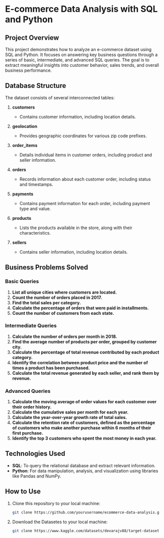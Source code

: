 # E-commerce Data Analysis with SQL and Python

## Project Overview

This project demonstrates how to analyze an e-commerce dataset using SQL and Python. It focuses on answering key business questions through a series of basic, intermediate, and advanced SQL queries. The goal is to extract meaningful insights into customer behavior, sales trends, and overall business performance.

## Database Structure

The dataset consists of several interconnected tables:

1. **customers**
   - Contains customer information, including location details.

2. **geolocation**
   - Provides geographic coordinates for various zip code prefixes.

3. **order_items**
   - Details individual items in customer orders, including product and seller information.

4. **orders**
   - Records information about each customer order, including status and timestamps.

5. **payments**
   - Contains payment information for each order, including payment type and value.

6. **products**
   - Lists the products available in the store, along with their characteristics.

7. **sellers**
   - Contains seller information, including location details.

## Business Problems Solved

### Basic Queries
1. **List all unique cities where customers are located.**
2. **Count the number of orders placed in 2017.**
3. **Find the total sales per category.**
4. **Calculate the percentage of orders that were paid in installments.**
5. **Count the number of customers from each state.**

### Intermediate Queries
1. **Calculate the number of orders per month in 2018.**
2. **Find the average number of products per order, grouped by customer city.**
3. **Calculate the percentage of total revenue contributed by each product category.**
4. **Identify the correlation between product price and the number of times a product has been purchased.**
5. **Calculate the total revenue generated by each seller, and rank them by revenue.**

### Advanced Queries
1. **Calculate the moving average of order values for each customer over their order history.**
2. **Calculate the cumulative sales per month for each year.**
3. **Calculate the year-over-year growth rate of total sales.**
4. **Calculate the retention rate of customers, defined as the percentage of customers who make another purchase within 6 months of their first purchase.**
5. **Identify the top 3 customers who spent the most money in each year.**

## Technologies Used

- **SQL**: To query the relational database and extract relevant information.
- **Python**: For data manipulation, analysis, and visualization using libraries like Pandas and NumPy.

## How to Use

1. Clone this repository to your local machine:
   ```bash
   git clone https://github.com/yourusername/ecommerce-data-analysis.git
   
2. Download the Datasetes to your local machine:
   ```bash
   git clone https://www.kaggle.com/datasets/devarajv88/target-dataset?select=products.csv